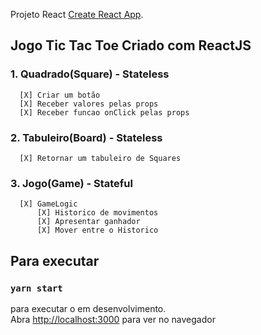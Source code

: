 Projeto React [Create React App](https://github.com/facebook/create-react-app).

## Jogo Tic Tac Toe Criado com ReactJS
  ### 1. Quadrado(Square) - Stateless
      [X] Criar um botão 
      [X] Receber valores pelas props
      [X] Receber funcao onClick pelas props
  ### 2. Tabuleiro(Board) - Stateless
      [X] Retornar um tabuleiro de Squares
  ### 3. Jogo(Game) - Stateful
      [X] GameLogic
          [X] Historico de movimentos
          [X] Apresentar ganhador
          [X] Mover entre o Historico

## Para executar
### `yarn start`

para executar o em desenvolvimento.<br />
Abra [http://localhost:3000](http://localhost:3000) para ver no navegador
